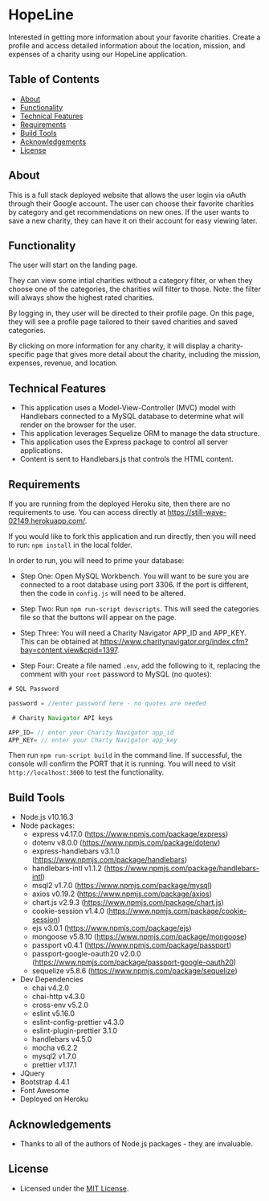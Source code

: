 # HopeLine
Interested in getting more information about your favorite charities. Create a profile and access detailed information about the location, mission, and expenses of a charity using our HopeLine application. 

<!-- Access this site at: https://still-wave-02149.herokuapp.com/. -->

## Table of Contents
* [About](#about)
* [Functionality](#functionality)
* [Technical Features](#technical-features)
* [Requirements](#requirements)
* [Build Tools](#build-tools)
* [Acknowledgements](#acknowledgements)
* [License](#license)

## About
This is a full stack deployed website that allows the user login via oAuth through their Google account. The user can choose their favorite charities by category and get recommendations on new ones. If the user wants to save a new charity, they can have it on their account for easy viewing later.

## Functionality
The user will start on the landing page. 

<!-- <img src="public/assets/img/home-page.gif"> -->

They can view some intial charities without a category filter, or when they choose one of the categories, the charities will filter to those. Note: the filter will always show the highest rated charities.

<!-- <img src="public/assets/img/add-a-burger.gif"> -->

By logging in, they user will be directed to their profile page. On this page, they will see a profile page tailored to their saved charities and saved categories.
<!-- 
<img src="public/assets/img/eat-a-burger.gif"> -->

By clicking on more information for any charity, it will display a charity-specific page that gives more detail about the charity, including the mission, expenses, revenue, and location.

## Technical Features
* This application uses a Model-View-Controller (MVC) model with Handlebars connected to a MySQL database to determine what will render on the browser for the user.
* This application leverages Sequelize ORM to manage the data structure.
* This application uses the Express package to control all server applications.
* Content is sent to Handlebars.js that controls the HTML content.

## Requirements
If you are running from the deployed Heroku site, then there are no requirements to use. You can access directly at https://still-wave-02149.herokuapp.com/.

If you would like to fork this application and run directly, then you will need to run:
`npm install`
in the local folder.

In order to run, you will need to prime your database:
   * Step One: Open MySQL Workbench. You will want to be sure you are connected to a root database using port 3306. If the port is different, then the code in `config.js` will need to be altered.

   * Step Two: Run `npm run-script devscripts`. This will seed the categories file so that the buttons will appear on the page. 

   * Step Three: You will need a Charity Navigator APP_ID and APP_KEY. This can be obtained at https://www.charitynavigator.org/index.cfm?bay=content.view&cpid=1397.
   
   * Step Four: Create a file named `.env`, add the following to it, replacing the comment with your `root` password to MySQL (no quotes):

```js
# SQL Password

password = //enter password here - no quotes are needed

 # Charity Navigator API keys

APP_ID= // enter your Charity Navigator app_id
APP_KEY= // enter your Charty Navigator app_key

```

Then run `npm run-script build` in the command line. If successful, the console will confirm the PORT that it is running. You will need to visit `http://localhost:3000` to test the functionality.

## Build Tools
* Node.js v10.16.3
* Node packages:
  * express v4.17.0 (https://www.npmjs.com/package/express)
  * dotenv v8.0.0 (https://www.npmjs.com/package/dotenv)
  * express-handlebars v3.1.0 (https://www.npmjs.com/package/handlebars)
  * handlebars-intl v1.1.2 (https://www.npmjs.com/package/handlebars-intl)
  * msql2 v1.7.0 (https://www.npmjs.com/package/mysql)
  * axios v0.19.2 (https://www.npmjs.com/package/axios)
  * chart.js v2.9.3 (https://www.npmjs.com/package/chart.js)
  * cookie-session v1.4.0 (https://www.npmjs.com/package/cookie-session)
  * ejs v3.0.1 (https://www.npmjs.com/package/ejs)
  * mongoose v5.8.10 (https://www.npmjs.com/package/mongoose)
  * passport v0.4.1 (https://www.npmjs.com/package/passport)
  * passport-google-oauth20 v2.0.0 (https://www.npmjs.com/package/passport-google-oauth20)
  * sequelize v5.8.6 (https://www.npmjs.com/package/sequelize)
* Dev Dependencies
  * chai v4.2.0
  * chai-http v4.3.0
  * cross-env v5.2.0
  * eslint v5.16.0
  * eslint-config-prettier v4.3.0
  * eslint-plugin-prettier 3.1.0
  * handlebars v4.5.0
  * mocha v6.2.2
  * mysql2 v1.7.0
  * prettier v1.17.1
* JQuery 
* Bootstrap 4.4.1
* Font Awesome
* Deployed on Heroku

## Acknowledgements
* Thanks to all of the authors of Node.js packages - they are invaluable.

## License
* Licensed under the [MIT License](./LICENSE).